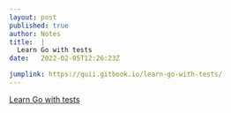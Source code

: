 ```yaml
---
layout: post
published: true
author: Notes
title:  |
  Learn Go with tests
date:   2022-02-05T12:26:23Z

jumplink: https://quii.gitbook.io/learn-go-with-tests/
---
```


[Learn Go with tests](https://quii.gitbook.io/learn-go-with-tests/)
